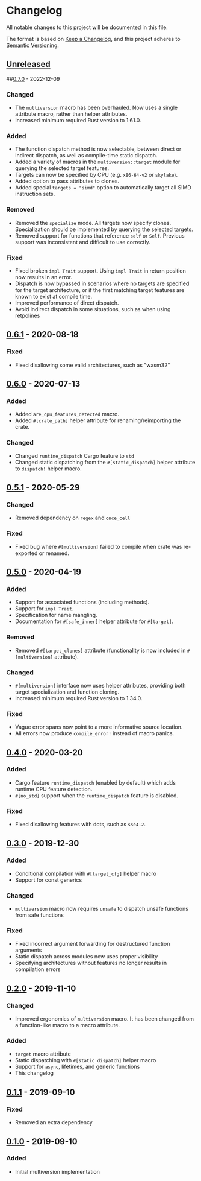 # Changelog
All notable changes to this project will be documented in this file.

The format is based on [Keep a Changelog](https://keepachangelog.com/en/1.0.0/),
and this project adheres to [Semantic Versioning](https://semver.org/spec/v2.0.0.html).

## [Unreleased]

##[0.7.0] - 2022-12-09
### Changed
- The `multiversion` macro has been overhauled. Now uses a single attribute macro, rather than helper attributes.
- Increased minimum required Rust version to 1.61.0.
### Added
- The function dispatch method is now selectable, between direct or indirect dispatch, as well as compile-time static dispatch.
- Added a variety of macros in the `multiversion::target` module for querying the selected target features.
- Targets can now be specified by CPU (e.g. `x86-64-v2` or `skylake`).
- Added option to pass attributes to clones.
- Added special `targets = "simd"` option to automatically target all SIMD instruction sets.
### Removed
- Removed the `specialize` mode. All targets now specify clones. Specialization should be implemented by querying the selected targets.
- Removed support for functions that reference `self` or `Self`. Previous support was inconsistent and difficult to use correctly.
### Fixed
- Fixed broken `impl Trait` support.  Using `impl Trait` in return position now results in an error.
- Dispatch is now bypassed in scenarios where no targets are specified for the target architecture, or if the first matching target features are known to exist at compile time.
- Improved performance of direct dispatch.
- Avoid indirect dispatch in some situations, such as when using retpolines

## [0.6.1] - 2020-08-18
### Fixed
- Fixed disallowing some valid architectures, such as "wasm32"

## [0.6.0] - 2020-07-13
### Added
- Added `are_cpu_features_detected` macro.
- Added `#[crate_path]` helper attribute for renaming/reimporting the crate.
### Changed
- Changed `runtime_dispatch` Cargo feature to `std`
- Changed static dispatching from the `#[static_dispatch]` helper attribute to `dispatch!` helper macro.

## [0.5.1] - 2020-05-29
### Changed
- Removed dependency on `regex` and `once_cell`
### Fixed
- Fixed bug where `#[multiversion]` failed to compile when crate was re-exported or renamed.

## [0.5.0] - 2020-04-19
### Added
- Support for associated functions (including methods).
- Support for `impl Trait`.
- Specification for name mangling.
- Documentation for `#[safe_inner]` helper attribute for `#[target]`.
### Removed
- Removed `#[target_clones]` attribute (functionality is now included in `#[multiversion]` attribute).
### Changed
- `#[multiversion]` interface now uses helper attributes, providing both target specialization and function cloning.
- Increased minimum required Rust version to 1.34.0.
### Fixed
- Vague error spans now point to a more informative source location.
- All errors now produce `compile_error!` instead of macro panics.

## [0.4.0] - 2020-03-20
### Added
- Cargo feature `runtime_dispatch` (enabled by default) which adds runtime CPU feature detection.
- `#[no_std]` support when the `runtime_dispatch` feature is disabled.
### Fixed
- Fixed disallowing features with dots, such as `sse4.2`.

## [0.3.0] - 2019-12-30
### Added
- Conditional compilation with `#[target_cfg]` helper macro
- Support for const generics
### Changed
- `multiversion` macro now requires `unsafe` to dispatch unsafe functions from safe functions
### Fixed
- Fixed incorrect argument forwarding for destructured function arguments
- Static dispatch across modules now uses proper visibility
- Specifying architectures without features no longer results in compilation errors

## [0.2.0] - 2019-11-10
### Changed
- Improved ergonomics of `multiversion` macro.  It has been changed from a function-like macro to a macro attribute.
### Added
- `target` macro attribute
- Static dispatching with `#[static_dispatch]` helper macro
- Support for `async`, lifetimes, and generic functions
- This changelog

## [0.1.1] - 2019-09-10
### Fixed
- Removed an extra dependency

## [0.1.0] - 2019-09-10
### Added
- Initial multiversion implementation

[Unreleased]: https://github.com/calebzulawski/multiversion/compare/0.7.0...HEAD
[0.7.0]: https://github.com/calebzulawski/multiversion/compare/0.6.1...0.7.0
[0.6.1]: https://github.com/calebzulawski/multiversion/compare/0.6.0...0.6.1
[0.6.0]: https://github.com/calebzulawski/multiversion/compare/0.5.1...0.6.0
[0.5.1]: https://github.com/calebzulawski/multiversion/compare/0.5.0...0.5.1
[0.5.0]: https://github.com/calebzulawski/multiversion/compare/0.4.0...0.5.0
[0.4.0]: https://github.com/calebzulawski/multiversion/compare/0.3.0...0.4.0
[0.3.0]: https://github.com/calebzulawski/multiversion/compare/0.2.0...0.3.0
[0.2.0]: https://github.com/calebzulawski/multiversion/compare/0.1.1...0.2.0
[0.1.1]: https://github.com/calebzulawski/multiversion/compare/0.1.0...0.1.1
[0.1.0]: https://github.com/calebzulawski/multiversion/releases/tag/0.1.0
